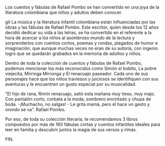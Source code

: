 Los cuentos y fábulas de Rafael Pombo se han convertido en una joya de la literatura colombiana que niños y adultos deben conocer.

git
La música y la literatura infantil colombiana están influenciadas por las obras y las fábulas de Rafael Pombo. Este escritor, quien desde los 12 años decidió dedicar su vida a las letras, se ha convertido en el referente a la hora de acercar a los niños al asombroso mundo de la lectura y sorprenderlos con cuentos cortos, poemas y rondas, plagados de humor e imaginación, que aunque muchas veces no eran de su autoría, con ingenio logró que se quedarán grabados en la memoria de adultos y niños.

Dentro de toda la colección de cuentos y fábulas de Rafael Pombo, podemos mencionar los más reconocidos como Simón el bobito, La pobre viejecita, Mirringa Mirronga y El renacuajo paseador. Cada uno de sus personajes hace que los niños traviesos y juiciosos se identifiquen con sus aventuras y le encuentren un gusto especial por su musicalidad.

"El hijo de rana, Rinrín renacuajo, salió esta mañana muy tieso, muy majo. Con pantalón corto, corbata a la moda, sombrero encintado y chupa de boda. -¡Muchacho, no salgas! - Le grita mamá, pero él hace un gesto y orondo se va". Rafael Pombo.

Por eso, de toda su colección literaria, te recomendamos 3 libros compuestos por más de 160 fábulas cortas y cuentos infantiles ideales para leer en familia y descubrir juntos la magia de sus versos y rimas.

FIN.
